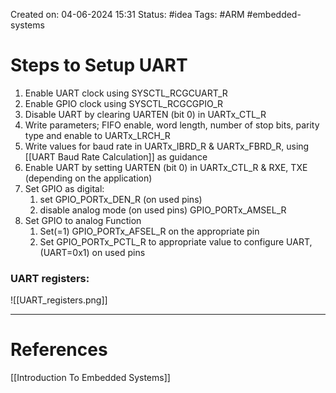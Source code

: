 
Created on: 04-06-2024 15:31
Status: #idea
Tags: #ARM #embedded-systems 
# Steps to Setup UART
1. Enable UART clock using SYSCTL_RCGCUART_R
2. Enable GPIO clock using SYSCTL_RCGCGPIO_R
3. Disable UART by clearing UARTEN (bit 0) in UARTx_CTL_R
4. Write parameters; FIFO enable, word length, number of stop bits, parity type and enable to UARTx_LRCH_R
5. Write values for baud rate in UARTx_IBRD_R & UARTx_FBRD_R, using [[UART Baud Rate Calculation]] as guidance
6. Enable UART by setting UARTEN (bit 0) in UARTx_CTL_R & RXE, TXE (depending on the application)
7. Set GPIO as digital: 
	1. set GPIO_PORTx_DEN_R (on used pins)
	2. disable analog mode (on used pins) GPIO_PORTx_AMSEL_R
8. Set GPIO to analog Function
	1. Set(=1) GPIO_PORTx_AFSEL_R on the appropriate pin
	2. Set GPIO_PORTx_PCTL_R to appropriate value to configure UART, (UART=0x1) on used pins
### UART registers:

![[UART_registers.png]]


-----------------
# References
[[Introduction To Embedded Systems]]